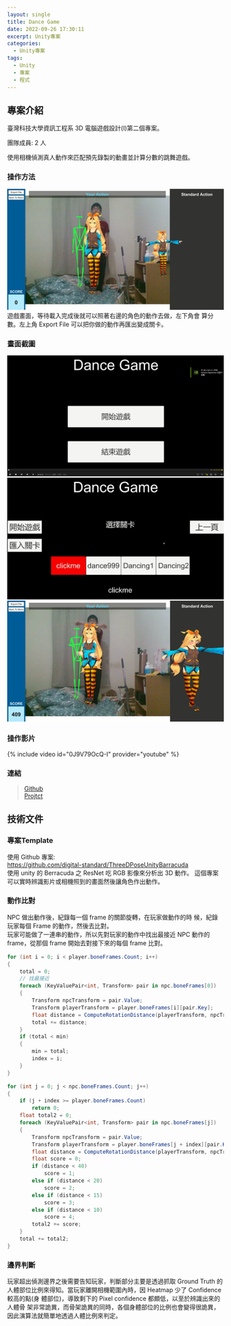 ```yaml
---
layout: single
title: Dance Game
date: 2022-09-26 17:30:11
excerpt: Unity專案
categories:
  - Unity專案
tags:
  - Unity
  - 專案
  - 程式
---
```


## 專案介紹

臺灣科技大學資訊工程系 3D 電腦遊戲設計(I)第二個專案。

團隊成員: 2 人

使用相機偵測真人動作來匹配預先錄製的動畫並計算分數的跳舞遊戲。

### 操作方法

![](/assets/imgs/Unity/DanceGame/Game.jpg)
遊戲畫面，等待載入完成後就可以照著右邊的角色的動作去做，左下角會
算分數。左上角 Export File 可以把你做的動作再匯出變成關卡。

### 畫面截圖

![](/assets/imgs/Unity/DanceGame/4.jpg)
![](/assets/imgs/Unity/DanceGame/1.jpg)
![](/assets/imgs/Unity/DanceGame/3.jpg)

### 操作影片

{% include video id="0J9V79OcQ-I" provider="youtube" %}

### 連結

> [Github](https://github.com/Fengleaf/Dance-Game)  
> [Projtct](https://drive.google.com/drive/folders/1-exPNEd7b4MB9FfoBX8HTUHTRNwa5NNc?usp=sharing)

## 技術文件
### 專案Template
使用 Github 專案:  
https://github.com/digital-standard/ThreeDPoseUnityBarracuda  
使用 unity 的 Berracuda 之 ResNet 吃 RGB 影像來分析出 3D 動作。
這個專案可以實時辨識影片或相機照到的畫面然後讓角色作出動作。
### 動作比對
NPC 做出動作後，紀錄每一個 frame 的關節旋轉，在玩家做動作的時
候，紀錄玩家每個 Frame 的動作，然後去比對。  
玩家可能做了一連串的動作，所以先對玩家的動作中找出最接近 NPC
動作的 frame，從那個 frame 開始去對接下來的每個 frame 比對。
```csharp
for (int i = 0; i < player.boneFrames.Count; i++)
{
    total = 0;
    // 找最接近
    foreach (KeyValuePair<int, Transform> pair in npc.boneFrames[0])
    {
        Transform npcTransform = pair.Value;
        Transform playerTransform = player.boneFrames[i][pair.Key];
        float distance = ComputeRotationDistance(playerTransform, npcTransform);
        total += distance;
    }
    if (total < min)
    {
        min = total;
        index = i;
    }
}
```
```csharp
for (int j = 0; j < npc.boneFrames.Count; j++)
{
    if (j + index >= player.boneFrames.Count)
        return 0;
    float total2 = 0;
    foreach (KeyValuePair<int, Transform> pair in npc.boneFrames[j])
    {
        Transform npcTransform = pair.Value;
        Transform playerTransform = player.boneFrames[j + index][pair.Key];
        float distance = ComputeRotationDistance(playerTransform, npcTransform);
        float score = 0;
        if (distance < 40)
            score = 1;
        else if (distance < 20)
            score = 2;
        else if (distance < 15)
            score = 3;
        else if (distance < 10)
            score = 4;
        total2 += score;
    }
    total += total2;
}
```

### 邊界判斷
玩家超出偵測邊界之後需要告知玩家，判斷部分主要是透過抓取 Ground Truth 的人體部位比例來得知。當玩家離開相機範圍內時，因 Heatmap 少了 Confidence 較高的點(身
體部位)，導致剩下的 Pixel confidence 都頗低，以至於辨識出來的人體骨
架非常詭異，而骨架詭異的同時，各個身體部位的比例也會變得很詭異，
因此演算法就簡單地透過人體比例來判定。
